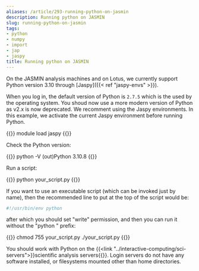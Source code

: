 ```yaml
---
aliases: /article/293-running-python-on-jasmin
description: Running python on JASMIN
slug: running-python-on-jasmin
tags:
- python
- numpy
- import
- jap
- jaspy
title: Running python on JASMIN
---
```


On the JASMIN analysis machines and on Lotus, we currently support
Python version 3.10 through [Jaspy]({{< ref "jaspy-envs" >}}).

When you log in, the default version of Python is `2.7.5` which is the used by the
operating system. You shoud now use a more modern version of Python as v2.x is now deprecated. 
We recomment using the Jaspy environments. In this example, we
activate the current Jaspy environment before running Python.

{{<command user="user" host="sci1">}}
module load jaspy
{{</command>}}

Check the Python version:

{{<command user="user" host="sci1">}}
python -V
(out)Python 3.10.8
{{</command>}}

Run a script:

{{<command user="user" host="sci1">}}
python your_script.py
{{</command>}}

If you want to use an executable script (which can be invoked just by name),
then the recommended line to put at the top of the script would be:

```bash
#!/usr/bin/env python
```

after which you should set "write" permission, and then you can run it without
the "python " prefix:

{{<command user="user" host="sci1">}}
chmod 755 your_script.py
./your_script.py
{{</command>}}

You should work with Python on the {{<link "../interactive-computing/sci-servers">}}scientific analysis servers{{</link>}}. 
Login servers do not have any software installed, or filesystems mounted other than home directories.
